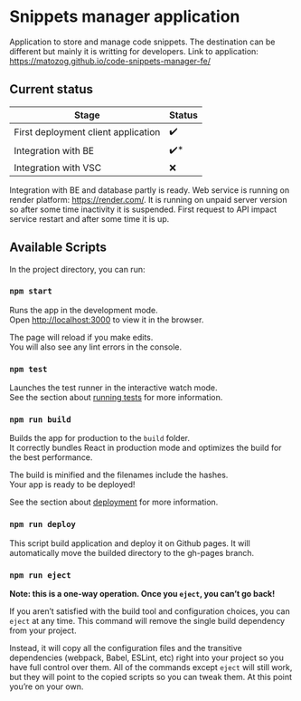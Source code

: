 # Snippets manager application

Application to store and manage code snippets. The destination can be different but mainly it is writting for developers. Link to application: https://matozog.github.io/code-snippets-manager-fe/

## Current status

| Stage                               | Status               |
| ----------------------------------- | -------------------- |
| First deployment client application | :heavy_check_mark:   |
| Integration with BE                 | :heavy_check_mark:\* |
| Integration with VSC                | :x:                  |

Integration with BE and database partly is ready. Web service is running on render platform: https://render.com/. It is running on unpaid server version so after some time inactivity it is suspended. First request to API impact service restart and after some time it is up.

## Available Scripts

In the project directory, you can run:

### `npm start`

Runs the app in the development mode.\
Open [http://localhost:3000](http://localhost:3000) to view it in the browser.

The page will reload if you make edits.\
You will also see any lint errors in the console.

### `npm test`

Launches the test runner in the interactive watch mode.\
See the section about [running tests](https://facebook.github.io/create-react-app/docs/running-tests) for more information.

### `npm run build`

Builds the app for production to the `build` folder.\
It correctly bundles React in production mode and optimizes the build for the best performance.

The build is minified and the filenames include the hashes.\
Your app is ready to be deployed!

See the section about [deployment](https://facebook.github.io/create-react-app/docs/deployment) for more information.

### `npm run deploy`

This script build application and deploy it on Github pages. It will automatically move the builded directory to the gh-pages branch.

### `npm run eject`

**Note: this is a one-way operation. Once you `eject`, you can’t go back!**

If you aren’t satisfied with the build tool and configuration choices, you can `eject` at any time. This command will remove the single build dependency from your project.

Instead, it will copy all the configuration files and the transitive dependencies (webpack, Babel, ESLint, etc) right into your project so you have full control over them. All of the commands except `eject` will still work, but they will point to the copied scripts so you can tweak them. At this point you’re on your own.
